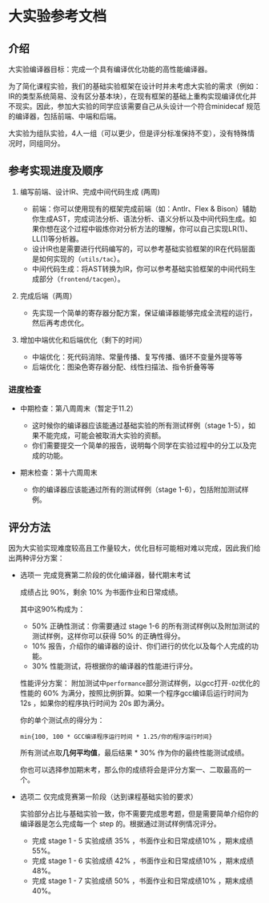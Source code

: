 # 大实验参考文档

## 介绍

大实验编译器目标：完成一个具有编译优化功能的高性能编译器。

为了简化课程实验，我们的基础实验框架在设计时并未考虑大实验的需求（例如：IR的类型系统简易、没有区分基本块），在现有框架的基础上重构实现编译优化并不现实。因此，参加大实验的同学应该需要自己从头设计一个符合minidecaf 规范的编译器，包括前端、中端和后端。

大实验为组队实验，4人一组（可以更少，但是评分标准保持不变），没有特殊情况时，同组同分。

## 参考实现进度及顺序

1. 编写前端、设计IR、完成中间代码生成 (两周)
    - 前端：你可以使用现有的框架完成前端（如：Antlr、Flex & Bison）辅助你生成AST，完成词法分析、语法分析、语义分析以及中间代码生成。如果你想在这个过程中锻炼你对分析方法的理解，你可以自己实现LR(1)、LL(1)等分析器。
    - 设计IR也是需要进行代码编写的，可以参考基础实验框架的IR在代码层面是如何实现的（`utils/tac`）。
    - 中间代码生成：将AST转换为IR，你可以参考基础实验框架的中间代码生成部分（`frontend/tacgen`）。

2. 完成后端（两周）
    - 先实现一个简单的寄存器分配方案，保证编译器能够完成全流程的运行，然后再考虑优化。

3. 增加中端优化和后端优化（剩下的时间）
    - 中端优化：死代码消除、常量传播、复写传播、循环不变量外提等等
    - 后端优化：图染色寄存器分配、线性扫描法、指令折叠等等

### 进度检查

- 中期检查：第八周周末（暂定于11.2）
    - 这时候你的编译器应该能通过基础实验的所有测试样例（stage 1-5），如果不能完成，可能会被取消大实验的资额。
    - 你们需要提交一个简单的报告，说明每个同学在实验过程中的分工以及完成的功能。

- 期末检查：第十六周周末
    - 你的编译器应该能通过所有的测试样例（stage 1-6），包括附加测试样例。

## 评分方法

因为大实验实现难度较高且工作量较大，优化目标可能相对难以完成，因此我们给出两种评分方案：

- 选项一 完成竞赛第二阶段的优化编译器，替代期末考试
    
    成绩占比 90%，剩余 10% 为书面作业和日常成绩。
    
    其中这90%构成为：
    - 50% 正确性测试：你需要通过 stage 1-6 的所有测试样例以及附加测试的测试样例，这样你可以获得 50% 的正确性得分。
    - 10% 报告，介绍你的编译器的设计、你们进行的优化以及每个人完成的功能。
    - 30% 性能测试，将根据你的编译器的性能进行评分。

    性能评分方案：
    附加测试中`performance`部分测试样例，以gcc打开`-O2`优化的性能的 60% 为满分，按照比例折算。如果一个程序gcc编译后运行时间为 12s ，如果你的程序执行时间为 20s 即为满分。

    你的单个测试点的得分为：
    ```
    min{100, 100 * GCC编译程序运行时间 * 1.25/你的程序运行时间}
    ```
    所有测试点取**几何平均值**，最后结果 * 30% 作为你的最终性能测试成绩。

    你也可以选择参加期末考，那么你的成绩将会是评分方案一、二取最高的一个。

- 选项二 仅完成竞赛第一阶段（达到课程基础实验的要求）

    实验部分占比与基础实验一致，你不需要完成思考题，但是需要简单介绍你的编译器是怎么完成每一个 step 的。根据通过测试样例情况评分。

    - 完成 stage 1 - 5 实验成绩 35% ，书面作业和日常成绩10% ，期末成绩 55%。
    - 完成 stage 1 - 6 实验成绩 42% ，书面作业和日常成绩10% ，期末成绩 48%。
    - 完成 stage 1 - 7 实验成绩 50% ，书面作业和日常成绩10% ，期末成绩 40%。
